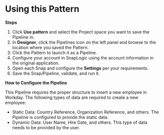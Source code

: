 # Using this Pattern

**Steps**

1. Click **Use pattern** and select the Project space you want to save the Pipeline in.
2. In **Designer**, click the Pipelines icon on the left panel and browse to the location where you saved the Pattern.
3. Click the Pattern to launch it as a Pipeline.
4. Configure your account in SnapLogic using the account information in the original application.
5. Open each Snap and configure the **Settings** per your requirements.
6. Save the Snap/Pipeline, validate, and run it.

**How to Configure the Pipeline**

This Pipeline requires the proper structure to insert a new employee in Workday. The following types of data are required to create a new employee:

* Static Data: Country Reference, Organization Reference, and others. The Pipeline is configured to provide the static data.
* Dynamic Data: User Name, Hire Date, and others. This type of data needs to be provided by the user.&#x20;
